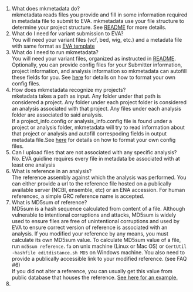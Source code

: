 1. What does mkmetadata do?  
mkmetadata reads files you provide and fill in some information required in metadata file to submit to EVA. mkmetadata use your file structure to determine your project structure. See [README](https://github.com/SichongP/EVA_Instrumentality/blob/master/README.md) for more details.
2. What do I need for variant submission to EVA?  
You will need your variant files (vcf, bed, wig, etc.) and a metadata file with same format as [EVA template](https://github.com/SichongP/EVA_Instrumentality/blob/master/src/EVA_Submission_template.V1.1.0.xlsx) 
3. What do I need to run mkmetadata?  
You will need your variant files, organized as instructed in [README](https://github.com/SichongP/EVA_Instrumentality/blob/master/README.md). Optionally, you can provide config files for your Submitter information, project information, and analysis information so mkmetadata can autofill these fields for you. See [here](https://github.com/SichongP/EVA_Instrumentality/blob/master/config_guidline.md) for details on how to format your own config files.
4. How does mkmetadata recognize my projects?  
mketadata takes a path as input. Any folder under that path is considered a project. Any folder under each project folder is considered an analysis associated with that project. Any files under each analysis folder are associated to said analysis.  
If a project_info.config or analysis_info.config file is found under a project or analysis folder, mkmetadata will try to read information about that project or analysis and autofill correspoding fields in output metadata file.See [here](https://github.com/SichongP/EVA_Instrumentality/blob/master/config_guidline.md) for details on how to format your own config files.
5. Can I upload files that are not associated with any specific analysis?  
No. EVA guidline requires every file in metadata be associated with at least one analysis
6. What is reference in an analysis?  
The reference assembly against which the analysis was performed. You can either provide a url to the reference file hosted on a publically available server (NCBI, ensemble, etc) or an ENA accession. For human referencec, a simple GRC reference name is accepted. 
7. What is MD5sum of reference?  
MD5sum is a hash sequence calculated from content of a file. Although vulnerable to intentional corruptions and attacks, MD5sum is widely used to ensure files are free of unintentional corruptions and used by EVA to ensure correct version of reference is associated with an analysis. If you modified your reference by any means, you must calculate its own MD5sum value. To calculate MD5sum value of a file, run ```md5sum reference.fa``` on unix machine (Linux or Mac OS) or ```CertUtil -hashfile editdistance.sh MD5``` on Windows machine. You also need to provide a publically accessible link to your modified reference. (see FAQ #6)  
If you did not alter a reference, you can usually get this value from public database that houses the reference. [See here for an example.](http://ftp.ncbi.nlm.nih.gov/genomes/all/GCA/000/001/405/GCA_000001405.27_GRCh38.p12/md5checksums.txt)
8. 
